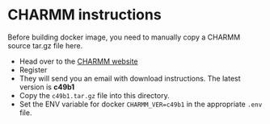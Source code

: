 # CHARMM instructions

Before building docker image, you need to manually copy a CHARMM source tar.gz file here.

- Head over to the [CHARMM website](https://academiccharmm.org/)
- Register
- They will send you an email with download instructions.
  The latest version is **c49b1**
- Copy the `c49b1.tar.gz` file into this directory.
- Set the ENV variable for docker `CHARMM_VER=c49b1` in the appropriate `.env` file.
